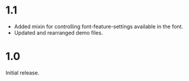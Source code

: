 1.1
===

 - Added mixin for controlling font-feature-settings available in the font.
 - Updated and rearranged demo files.

1.0
===

Initial release.
